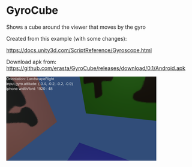 # GyroCube
Shows a cube around the viewer that moves by the gyro

Created from this example (with some changes):

https://docs.unity3d.com/ScriptReference/Gyroscope.html

Download apk from: https://github.com/erasta/GyroCube/releases/download/0.1/Android.apk

<img src="img.png" width="400"></img>
